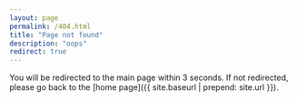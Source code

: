 ```yaml
---
layout: page
permalink: /404.html
title: "Page not found"
description: "oops"
redirect: true
---
```


You will be redirected to the main page within 3 seconds. If not redirected, please go back to the [home page]({{ site.baseurl | prepend: site.url }}).
